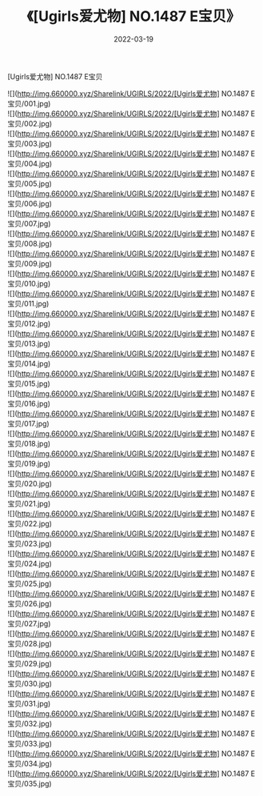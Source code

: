 ﻿---
layout: post
title:  《[Ugirls爱尤物] NO.1487 E宝贝》
date:   2022-03-19
img: http://img.660000.xyz/Sharelink/UGIRLS/2022/[Ugirls爱尤物] NO.1487 E宝贝/000.jpg
categories: [美女, 清纯, 唯美]
---

[Ugirls爱尤物] NO.1487 E宝贝

 ![](http://img.660000.xyz/Sharelink/UGIRLS/2022/[Ugirls爱尤物] NO.1487 E宝贝/001.jpg) <br>![](http://img.660000.xyz/Sharelink/UGIRLS/2022/[Ugirls爱尤物] NO.1487 E宝贝/002.jpg) <br>![](http://img.660000.xyz/Sharelink/UGIRLS/2022/[Ugirls爱尤物] NO.1487 E宝贝/003.jpg) <br>![](http://img.660000.xyz/Sharelink/UGIRLS/2022/[Ugirls爱尤物] NO.1487 E宝贝/004.jpg) <br>![](http://img.660000.xyz/Sharelink/UGIRLS/2022/[Ugirls爱尤物] NO.1487 E宝贝/005.jpg) <br>![](http://img.660000.xyz/Sharelink/UGIRLS/2022/[Ugirls爱尤物] NO.1487 E宝贝/006.jpg) <br>![](http://img.660000.xyz/Sharelink/UGIRLS/2022/[Ugirls爱尤物] NO.1487 E宝贝/007.jpg) <br>![](http://img.660000.xyz/Sharelink/UGIRLS/2022/[Ugirls爱尤物] NO.1487 E宝贝/008.jpg) <br>![](http://img.660000.xyz/Sharelink/UGIRLS/2022/[Ugirls爱尤物] NO.1487 E宝贝/009.jpg) <br>![](http://img.660000.xyz/Sharelink/UGIRLS/2022/[Ugirls爱尤物] NO.1487 E宝贝/010.jpg) <br>![](http://img.660000.xyz/Sharelink/UGIRLS/2022/[Ugirls爱尤物] NO.1487 E宝贝/011.jpg) <br>![](http://img.660000.xyz/Sharelink/UGIRLS/2022/[Ugirls爱尤物] NO.1487 E宝贝/012.jpg) <br>![](http://img.660000.xyz/Sharelink/UGIRLS/2022/[Ugirls爱尤物] NO.1487 E宝贝/013.jpg) <br>![](http://img.660000.xyz/Sharelink/UGIRLS/2022/[Ugirls爱尤物] NO.1487 E宝贝/014.jpg) <br>![](http://img.660000.xyz/Sharelink/UGIRLS/2022/[Ugirls爱尤物] NO.1487 E宝贝/015.jpg) <br>![](http://img.660000.xyz/Sharelink/UGIRLS/2022/[Ugirls爱尤物] NO.1487 E宝贝/016.jpg) <br>![](http://img.660000.xyz/Sharelink/UGIRLS/2022/[Ugirls爱尤物] NO.1487 E宝贝/017.jpg) <br>![](http://img.660000.xyz/Sharelink/UGIRLS/2022/[Ugirls爱尤物] NO.1487 E宝贝/018.jpg) <br>![](http://img.660000.xyz/Sharelink/UGIRLS/2022/[Ugirls爱尤物] NO.1487 E宝贝/019.jpg) <br>![](http://img.660000.xyz/Sharelink/UGIRLS/2022/[Ugirls爱尤物] NO.1487 E宝贝/020.jpg) <br>![](http://img.660000.xyz/Sharelink/UGIRLS/2022/[Ugirls爱尤物] NO.1487 E宝贝/021.jpg) <br>![](http://img.660000.xyz/Sharelink/UGIRLS/2022/[Ugirls爱尤物] NO.1487 E宝贝/022.jpg) <br>![](http://img.660000.xyz/Sharelink/UGIRLS/2022/[Ugirls爱尤物] NO.1487 E宝贝/023.jpg) <br>![](http://img.660000.xyz/Sharelink/UGIRLS/2022/[Ugirls爱尤物] NO.1487 E宝贝/024.jpg) <br>![](http://img.660000.xyz/Sharelink/UGIRLS/2022/[Ugirls爱尤物] NO.1487 E宝贝/025.jpg) <br>![](http://img.660000.xyz/Sharelink/UGIRLS/2022/[Ugirls爱尤物] NO.1487 E宝贝/026.jpg) <br>![](http://img.660000.xyz/Sharelink/UGIRLS/2022/[Ugirls爱尤物] NO.1487 E宝贝/027.jpg) <br>![](http://img.660000.xyz/Sharelink/UGIRLS/2022/[Ugirls爱尤物] NO.1487 E宝贝/028.jpg) <br>![](http://img.660000.xyz/Sharelink/UGIRLS/2022/[Ugirls爱尤物] NO.1487 E宝贝/029.jpg) <br>![](http://img.660000.xyz/Sharelink/UGIRLS/2022/[Ugirls爱尤物] NO.1487 E宝贝/030.jpg) <br>![](http://img.660000.xyz/Sharelink/UGIRLS/2022/[Ugirls爱尤物] NO.1487 E宝贝/031.jpg) <br>![](http://img.660000.xyz/Sharelink/UGIRLS/2022/[Ugirls爱尤物] NO.1487 E宝贝/032.jpg) <br>![](http://img.660000.xyz/Sharelink/UGIRLS/2022/[Ugirls爱尤物] NO.1487 E宝贝/033.jpg) <br>![](http://img.660000.xyz/Sharelink/UGIRLS/2022/[Ugirls爱尤物] NO.1487 E宝贝/034.jpg) <br>![](http://img.660000.xyz/Sharelink/UGIRLS/2022/[Ugirls爱尤物] NO.1487 E宝贝/035.jpg) <br>